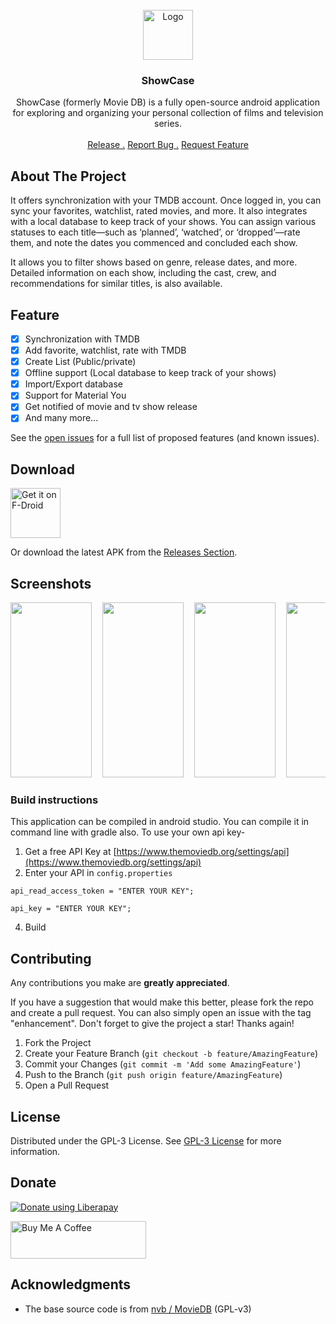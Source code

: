 <br/>
<div align="center">
<a href="https://github.com/WirelessAlien/MovieDb">
<img src="https://github.com/WirelessAlien/MovieDB/blob/master/app/src/main/res/mipmap-xxxhdpi/ic_launcher.png" alt="Logo" width="80" height="80">
</a>
<h3 align="center">ShowCase</h3>
<p align="center">
ShowCase (formerly Movie DB) is a fully open-source android application for exploring and organizing your personal collection of films and television series.

<br/>
<br/>
<a href="https://github.com/WirelessAlien/MovieDB/releases">Release .</a>  
<a href="https://github.com/WirelessAlien/MovieDB/issues">Report Bug .</a>
<a href="https://github.com/WirelessAlien/MovieDB/issues">Request Feature</a>
</p>
</div>

## About The Project

It offers synchronization with your TMDB account. Once logged in, you can sync your favorites, watchlist, rated movies, and more. It also integrates with a local database to keep track of your shows. You can assign various statuses to each title—such as ‘planned’, ‘watched’, or ‘dropped’—rate them, and note the dates you commenced and concluded each show.

It allows you to filter shows based on genre, release dates, and more. Detailed information on each show, including the cast, crew, and recommendations for similar titles, is also available. 

## Feature

- [x] Synchronization with TMDB
- [x] Add favorite, watchlist, rate with TMDB
- [x] Create List (Public/private)
- [x] Offline support (Local database to keep track of your shows)
- [x] Import/Export database
- [x] Support for Material You 
- [x] Get notified of movie and tv show release
- [x] And many more...

See the [open issues](https://github.com/WirelessAlien/MovieDB/issues) for a full list of proposed features (and known issues).

## Download

[<img src="https://fdroid.gitlab.io/artwork/badge/get-it-on.png"
     alt="Get it on F-Droid"
     height="80">](https://f-droid.org/packages/com.wirelessalien.android.moviedb/)

Or download the latest APK from the [Releases Section](https://github.com/WirelessAlien/MovieDB/releases/latest).

## Screenshots

<pre>
<img src="https://github.com/WirelessAlien/MovieDB/assets/121420261/b876ea1d-02a4-420e-a0c6-7b7085fcea83" width="130" height="280" />  <img src="https://github.com/WirelessAlien/MovieDB/assets/121420261/4e970fe9-d600-4d77-8837-97ef989edc92" width="130" height="280" />  <img src="https://github.com/WirelessAlien/MovieDB/assets/121420261/4e7765bc-eb24-4d4c-894f-40220a1c689e" width="130" height="280" />  <img src="https://github.com/WirelessAlien/MovieDB/assets/121420261/11d3282f-5f00-479f-9a49-7e07dd743d44" width="130" height="280" />  <img src="https://github.com/WirelessAlien/MovieDB/assets/121420261/aec79075-14b3-4fc9-82b9-a5888e0275fc" width="130" height="280" />  <img src="https://github.com/WirelessAlien/MovieDB/assets/121420261/dd4685bf-9b67-46b4-9bf8-b415289d153a" width="130" height="280" />
</pre>

### Build instructions

This application can be compiled in android studio.
You can compile it in command line with gradle also.
To use your own api key-
1. Get a free API Key at [https://www.themoviedb.org/settings/api](https://www.themoviedb.org/settings/api)
2. Enter your API in `config.properties`

 ```
api_read_access_token = "ENTER YOUR KEY";
 ```
```
api_key = "ENTER YOUR KEY";
 ```
4. Build

## Contributing

Any contributions you make are **greatly appreciated**.

If you have a suggestion that would make this better, please fork the repo and create a pull request. You can also simply open an issue with the tag "enhancement".
Don't forget to give the project a star! Thanks again!

1. Fork the Project
2. Create your Feature Branch (`git checkout -b feature/AmazingFeature`)
3. Commit your Changes (`git commit -m 'Add some AmazingFeature'`)
4. Push to the Branch (`git push origin feature/AmazingFeature`)
5. Open a Pull Request

## License

Distributed under the GPL-3 License. See [GPL-3 License](https://www.gnu.org/licenses/gpl-3.0.txt) for more information.

## Donate 

<noscript><a href="https://liberapay.com/WirelessAlien/donate"><img alt="Donate using Liberapay" src="https://liberapay.com/assets/widgets/donate.svg"></a></noscript>  

<a href="https://www.buymeacoffee.com/wirelessalien" target="_blank"><img src="https://cdn.buymeacoffee.com/buttons/v2/default-blue.png" alt="Buy Me A Coffee" style="height: 60px !important;width: 217px !important;" ></a>

## Acknowledgments

- The base source code is from [nvb / MovieDB](https://notabug.org/nvb/MovieDB) (GPL-v3)

